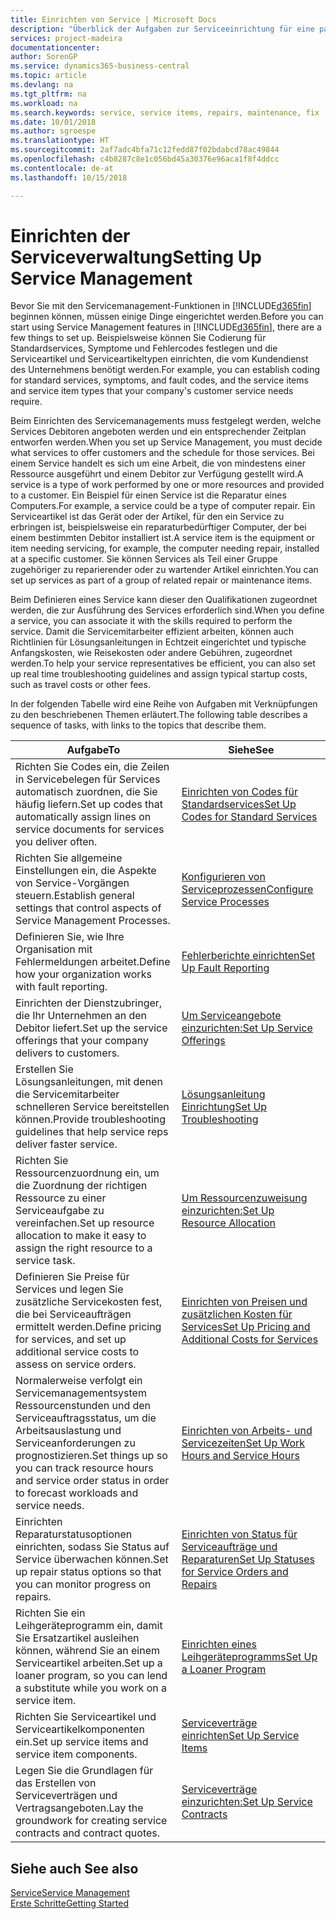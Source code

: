 ```yaml
---
title: Einrichten von Service | Microsoft Docs
description: "Überblick der Aufgaben zur Serviceeinrichtung für eine passende Serviceverwaltungsmethode für Ihre Organisation."
services: project-madeira
documentationcenter: 
author: SorenGP
ms.service: dynamics365-business-central
ms.topic: article
ms.devlang: na
ms.tgt_pltfrm: na
ms.workload: na
ms.search.keywords: service, service items, repairs, maintenance, fix
ms.date: 10/01/2018
ms.author: sgroespe
ms.translationtype: HT
ms.sourcegitcommit: 2af7adc4bfa71c12fedd87f02bdabcd78ac49844
ms.openlocfilehash: c4b8287c8e1c056bd45a30376e96aca1f8f4ddcc
ms.contentlocale: de-at
ms.lasthandoff: 10/15/2018

---
```


# <a name="setting-up-service-management"></a><span data-ttu-id="55157-103">Einrichten der Serviceverwaltung</span><span class="sxs-lookup"><span data-stu-id="55157-103">Setting Up Service Management</span></span>
<span data-ttu-id="55157-104">Bevor Sie mit den Servicemanagement-Funktionen in [!INCLUDE[d365fin](includes/d365fin_md.md)] beginnen können, müssen einige Dinge eingerichtet werden.</span><span class="sxs-lookup"><span data-stu-id="55157-104">Before you can start using Service Management features in [!INCLUDE[d365fin](includes/d365fin_md.md)], there are a few things to set up.</span></span> <span data-ttu-id="55157-105">Beispielsweise können Sie Codierung für Standardservices, Symptome und Fehlercodes festlegen und die Serviceartikel und Serviceartikeltypen einrichten, die vom Kundendienst des Unternehmens benötigt werden.</span><span class="sxs-lookup"><span data-stu-id="55157-105">For example, you can establish coding for standard services, symptoms, and fault codes, and the service items and service item types that your company's customer service needs require.</span></span>  

<span data-ttu-id="55157-106">Beim Einrichten des Servicemanagements muss festgelegt werden, welche Services Debitoren angeboten werden und ein entsprechender Zeitplan entworfen werden.</span><span class="sxs-lookup"><span data-stu-id="55157-106">When you set up Service Management, you must decide what services to offer customers and the schedule for those services.</span></span> <span data-ttu-id="55157-107">Bei einem Service handelt es sich um eine Arbeit, die von mindestens einer Ressource ausgeführt und einem Debitor zur Verfügung gestellt wird.</span><span class="sxs-lookup"><span data-stu-id="55157-107">A service is a type of work performed by one or more resources and provided to a customer.</span></span> <span data-ttu-id="55157-108">Ein Beispiel für einen Service ist die Reparatur eines Computers.</span><span class="sxs-lookup"><span data-stu-id="55157-108">For example, a service could be a type of computer repair.</span></span> <span data-ttu-id="55157-109">Ein Serviceartikel ist das Gerät oder der Artikel, für den ein Service zu erbringen ist, beispielsweise ein reparaturbedürftiger Computer, der bei einem bestimmten Debitor installiert ist.</span><span class="sxs-lookup"><span data-stu-id="55157-109">A service item is the equipment or item needing servicing, for example, the computer needing repair, installed at a specific customer.</span></span> <span data-ttu-id="55157-110">Sie können Services als Teil einer Gruppe zugehöriger zu reparierender oder zu wartender Artikel einrichten.</span><span class="sxs-lookup"><span data-stu-id="55157-110">You can set up services as part of a group of related repair or maintenance items.</span></span>  
  
<span data-ttu-id="55157-111">Beim Definieren eines Service kann dieser den Qualifikationen zugeordnet werden, die zur Ausführung des Services erforderlich sind.</span><span class="sxs-lookup"><span data-stu-id="55157-111">When you define a service, you can associate it with the skills required to perform the service.</span></span> <span data-ttu-id="55157-112">Damit die Servicemitarbeiter effizient arbeiten, können auch Richtlinien für Lösungsanleitungen in Echtzeit eingerichtet und typische Anfangskosten, wie Reisekosten oder andere Gebühren, zugeordnet werden.</span><span class="sxs-lookup"><span data-stu-id="55157-112">To help your service representatives be efficient, you can also set up real time troubleshooting guidelines and assign typical startup costs, such as travel costs or other fees.</span></span>  

<span data-ttu-id="55157-113">In der folgenden Tabelle wird eine Reihe von Aufgaben mit Verknüpfungen zu den beschriebenen Themen erläutert.</span><span class="sxs-lookup"><span data-stu-id="55157-113">The following table describes a sequence of tasks, with links to the topics that describe them.</span></span>  
  
| <span data-ttu-id="55157-114">Aufgabe</span><span class="sxs-lookup"><span data-stu-id="55157-114">To</span></span> | <span data-ttu-id="55157-115">Siehe</span><span class="sxs-lookup"><span data-stu-id="55157-115">See</span></span> |
| --- | --- |
| <span data-ttu-id="55157-116">Richten Sie Codes ein, die Zeilen in Servicebelegen für Services automatisch zuordnen, die Sie häufig liefern.</span><span class="sxs-lookup"><span data-stu-id="55157-116">Set up codes that automatically assign lines on service documents for services you deliver often.</span></span> |[<span data-ttu-id="55157-117">Einrichten von Codes für Standardservices</span><span class="sxs-lookup"><span data-stu-id="55157-117">Set Up Codes for Standard Services</span></span>](service-how-setup-service-coding.md)|
| <span data-ttu-id="55157-118">Richten Sie allgemeine Einstellungen ein, die Aspekte von Service-Vorgängen steuern.</span><span class="sxs-lookup"><span data-stu-id="55157-118">Establish general settings that control aspects of Service Management Processes.</span></span>|[<span data-ttu-id="55157-119">Konfigurieren von Serviceprozessen</span><span class="sxs-lookup"><span data-stu-id="55157-119">Configure Service Processes</span></span>](service-setup-service-processes.md)|
| <span data-ttu-id="55157-120">Definieren Sie, wie Ihre Organisation mit Fehlermeldungen arbeitet.</span><span class="sxs-lookup"><span data-stu-id="55157-120">Define how your organization works with fault reporting.</span></span> |[<span data-ttu-id="55157-121">Fehlerberichte einrichten</span><span class="sxs-lookup"><span data-stu-id="55157-121">Set Up Fault Reporting</span></span>](service-how-setup-fault-reporting.md) |
| <span data-ttu-id="55157-122">Einrichten der Dienstzubringer, die Ihr Unternehmen an den Debitor liefert.</span><span class="sxs-lookup"><span data-stu-id="55157-122">Set up the service offerings that your company delivers to customers.</span></span>|[<span data-ttu-id="55157-123">Um Serviceangebote einzurichten:</span><span class="sxs-lookup"><span data-stu-id="55157-123">Set Up Service Offerings</span></span>](service-how-setup-service-offerings.md)|
| <span data-ttu-id="55157-124">Erstellen Sie Lösungsanleitungen, mit denen die Servicemitarbeiter schnelleren Service bereitstellen können.</span><span class="sxs-lookup"><span data-stu-id="55157-124">Provide troubleshooting guidelines that help service reps deliver faster service.</span></span> |[<span data-ttu-id="55157-125">Lösungsanleitung Einrichtung</span><span class="sxs-lookup"><span data-stu-id="55157-125">Set Up Troubleshooting</span></span>](service-how-setup-troubleshooting.md) |
| <span data-ttu-id="55157-126">Richten Sie Ressourcenzuordnung ein, um die Zuordnung der richtigen Ressource zu einer Serviceaufgabe zu vereinfachen.</span><span class="sxs-lookup"><span data-stu-id="55157-126">Set up resource allocation to make it easy to assign the right resource to a service task.</span></span> |[<span data-ttu-id="55157-127">Um Ressourcenzuweisung einzurichten:</span><span class="sxs-lookup"><span data-stu-id="55157-127">Set Up Resource Allocation</span></span>](service-how-setup-resource-allocation.md) |
| <span data-ttu-id="55157-128">Definieren Sie Preise für Services und legen Sie zusätzliche Servicekosten fest, die bei Serviceaufträgen ermittelt werden.</span><span class="sxs-lookup"><span data-stu-id="55157-128">Define pricing for services, and set up additional service costs to assess on service orders.</span></span> |[<span data-ttu-id="55157-129">Einrichten von Preisen und zusätzlichen Kosten für Services</span><span class="sxs-lookup"><span data-stu-id="55157-129">Set Up Pricing and Additional Costs for Services</span></span>](service-how-setup-service-costs-pricing.md)|
| <span data-ttu-id="55157-130">Normalerweise verfolgt ein Servicemanagementsystem Ressourcenstunden und den Serviceauftragsstatus, um die Arbeitsauslastung und Serviceanforderungen zu prognostizieren.</span><span class="sxs-lookup"><span data-stu-id="55157-130">Set things up so you can track resource hours and service order status in order to forecast workloads and service needs.</span></span>|[<span data-ttu-id="55157-131">Einrichten von Arbeits- und Servicezeiten</span><span class="sxs-lookup"><span data-stu-id="55157-131">Set Up Work Hours and Service Hours</span></span>](service-how-setup-work-service-hours.md)|
| <span data-ttu-id="55157-132">Einrichten Reparaturstatusoptionen einrichten, sodass Sie Status auf Service überwachen können.</span><span class="sxs-lookup"><span data-stu-id="55157-132">Set up repair status options so that you can monitor progress on repairs.</span></span> | [<span data-ttu-id="55157-133">Einrichten von Status für Serviceaufträge und Reparaturen</span><span class="sxs-lookup"><span data-stu-id="55157-133">Set Up Statuses for Service Orders and Repairs</span></span>](service-order-repair-status.md)|
| <span data-ttu-id="55157-134">Richten Sie ein Leihgeräteprogramm ein, damit Sie Ersatzartikel ausleihen können, während Sie an einem Serviceartikel arbeiten.</span><span class="sxs-lookup"><span data-stu-id="55157-134">Set up a loaner program, so you can lend a substitute while you work on a service item.</span></span> |[<span data-ttu-id="55157-135">Einrichten eines Leihgeräteprogramms</span><span class="sxs-lookup"><span data-stu-id="55157-135">Set Up a Loaner Program</span></span>](service-how-setup-loaner-program.md) |
| <span data-ttu-id="55157-136">Richten Sie Serviceartikel und Serviceartikelkomponenten ein.</span><span class="sxs-lookup"><span data-stu-id="55157-136">Set up service items and service item components.</span></span> |[<span data-ttu-id="55157-137">Serviceverträge einrichten</span><span class="sxs-lookup"><span data-stu-id="55157-137">Set Up Service Items</span></span>](service-how-setup-service-items.md) |
| <span data-ttu-id="55157-138">Legen Sie die Grundlagen für das Erstellen von Serviceverträgen und Vertragsangeboten.</span><span class="sxs-lookup"><span data-stu-id="55157-138">Lay the groundwork for creating service contracts and contract quotes.</span></span> |[<span data-ttu-id="55157-139">Serviceverträge einzurichten:</span><span class="sxs-lookup"><span data-stu-id="55157-139">Set Up Service Contracts</span></span>](service-how-setup-service-contracts.md) |

## <a name="see-also"></a><span data-ttu-id="55157-140">Siehe auch </span><span class="sxs-lookup"><span data-stu-id="55157-140">See also</span></span>
[<span data-ttu-id="55157-141">Service</span><span class="sxs-lookup"><span data-stu-id="55157-141">Service Management</span></span>](service-service.md)  
[<span data-ttu-id="55157-142">Erste Schritte</span><span class="sxs-lookup"><span data-stu-id="55157-142">Getting Started</span></span>](product-get-started.md)  

